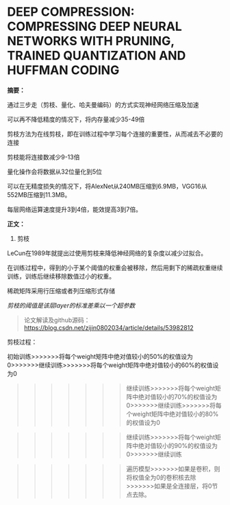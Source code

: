 # DEEP COMPRESSION: COMPRESSING DEEP NEURAL NETWORKS WITH PRUNING, TRAINED QUANTIZATION AND HUFFMAN CODING

**摘要：**

通过三步走（剪枝、量化、哈夫曼编码）的方式实现神经网络压缩及加速

可以再不降低精度的情况下，将内存量减少35-49倍

剪枝方法为在线剪枝，即在训练过程中学习每个连接的重要性，从而减去不必要的连接

剪枝能将连接数减少9-13倍

量化操作会将数据从32位量化到5位

可以在无精度损失的情况下，将AlexNet从240MB压缩到6.9MB，VGG16从552MB压缩到11.3MB。

每层网络运算速度提升3到4倍，能效提高3到7倍。

**正文：**

1. 剪枝

LeCun在1989年就提出过使用剪枝来降低神经网络的复杂度以减少过拟合。

在训练过程中，得到的小于某个阈值的权重会被移除，然后用剩下的稀疏权重继续训练，训练后继续移除数值过小的权重。

稀疏矩阵采用行压缩或者列压缩形式存储

*剪枝的阈值是该层layer的标准差乘以一个超参数*

> 论文解读及github源码：https://blog.csdn.net/zijin0802034/article/details/53982812


剪枝过程：

初始训练>>>>>>>将每个weight矩阵中绝对值较小的50%的权值设为0>>>>>>>继续训练>>>>>>>将每个weight矩阵中绝对值较小的60%的权值设为0

>>>>>>>继续训练>>>>>>>将每个weight矩阵中绝对值较小的70%的权值设为0>>>>>>>继续训练>>>>>>>将每个weight矩阵中绝对值较小的80%的权值设为0

>>>>>>>继续训练>>>>>>>将每个weight矩阵中绝对值较小的90%的权值设为0>>>>>>>继续训练

>>>>>>>遍历模型>>>>>>>如果是卷积，则将权值全为0的卷积核去除>>>>>>>如果是全连接层，将0节点去除。

